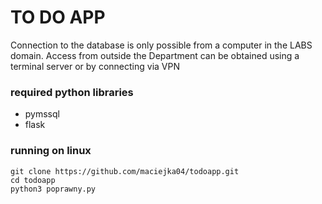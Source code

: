 # TO DO APP 
Connection to the database is only possible from a computer in the LABS domain. Access from outside the Department can be obtained using a terminal server or by connecting via VPN
### required python libraries

* pymssql
* flask

### running on linux

```
git clone https://github.com/maciejka04/todoapp.git
cd todoapp
python3 poprawny.py
```